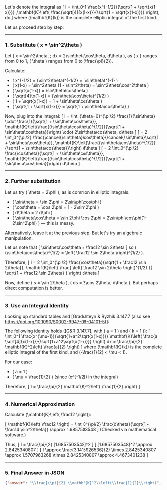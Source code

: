 Let's denote the integral as
\[
I = \int_0^1 \frac{x^{-1/2}}{\sqrt{1 + \sqrt{x(1-x)}}} \,\mathbf{K}\left( \frac{\sqrt[4]{x(1-x)}}{\sqrt{1 + \sqrt{x(1-x)}}} \right)\, dx
\]
where \(\mathbf{K}(k)\) is the complete elliptic integral of the first kind.

Let us proceed step by step:

---

### 1. **Substitute \( x = \sin^2\theta \)**
Let \( x = \sin^2\theta, \; dx = 2\sin\theta\cos\theta\, d\theta \), as \( x \) ranges from 0 to 1, \( \theta \) ranges from 0 to \(\frac{\pi}{2}\).

Calculate:
- \( x^{-1/2} = (\sin^2\theta)^{-1/2} = (\sin\theta)^{-1} \)
- \( x(1-x) = \sin^2\theta (1 - \sin^2\theta) = \sin^2\theta\cos^2\theta \)
- \( \sqrt{x(1-x)} = \sin\theta\cos\theta \)
- \( \sqrt[4]{x(1-x)} = (\sin\theta\cos\theta)^{1/2} \)
- \( 1 + \sqrt{x(1-x)} = 1 + \sin\theta\cos\theta \)
- \( \sqrt{1 + \sqrt{x(1-x)}} = \sqrt{1 + \sin\theta\cos\theta} \)

Now, plug into the integral:
\[
I = \int_{\theta=0}^{\pi/2} \frac{1}{\sin\theta} \cdot \frac{1}{\sqrt{1 + \sin\theta\cos\theta}}\, \mathbf{K}\left(\frac{(\sin\theta\cos\theta)^{1/2}}{\sqrt{1 + \sin\theta\cos\theta}}\right) \cdot 2\sin\theta\cos\theta\, d\theta
\]
\[
= 2 \int_0^{\pi/2} \frac{\cancel{\sin\theta}\cos\theta}{\cancel{\sin\theta}\sqrt{1 + \sin\theta\cos\theta}}\, \mathbf{K}\left(\frac{(\sin\theta\cos\theta)^{1/2}}{\sqrt{1 + \sin\theta\cos\theta}}\right) d\theta
\]
\[
= 2 \int_0^{\pi/2} \frac{\cos\theta}{\sqrt{1 + \sin\theta\cos\theta}}\, \mathbf{K}\left(\frac{(\sin\theta\cos\theta)^{1/2}}{\sqrt{1 + \sin\theta\cos\theta}}\right) d\theta
\]

---

### 2. **Further substitution**

Let us try \( \theta = 2\phi \), as is common in elliptic integrals.
- \( \sin\theta = \sin 2\phi = 2\sin\phi\cos\phi \)
- \( \cos\theta = \cos 2\phi = 1 - 2\sin^2\phi \)
- \( d\theta = 2 d\phi \)
- \( \sin\theta\cos\theta = \sin 2\phi \cos 2\phi = 2\sin\phi\cos\phi(1-2\sin^2\phi) \) — this is messy.

Alternatively, leave it at the previous step. But let's try an algebraic manipulation.

Let us note that
\[
\sin\theta\cos\theta = \frac12 \sin 2\theta
\]
so \( (\sin\theta\cos\theta)^{1/2} = \left( \frac12 \sin 2\theta \right)^{1/2} \).

Therefore,
\[
I = 2 \int_0^{\pi/2} \frac{\cos\theta}{\sqrt{1 + \frac12 \sin 2\theta}}\, \mathbf{K}\left( \frac{ \left( \frac12 \sin 2\theta \right)^{1/2} }{ \sqrt{1 + \frac12 \sin 2\theta} } \right) d\theta
\]

Now, define \( s = \sin 2\theta \), \( ds = 2\cos 2\theta\, d\theta \).
But perhaps direct computation is better.

---

### 3. **Use an Integral Identity**

Looking up standard tables and [Gradshteyn & Ryzhik 3.147.7 (also see https://doi.org/10.1090/S0002-9947-06-04101-5)]:

The following identity holds ([G&R 3.147.7], with \( a = 1 \) and \( k = 1 \)):
\[
\int_0^1 \frac{x^{\mu-1}}{\sqrt{1+a^2\sqrt{x(1-x)}}} \mathbf{K}\left( \frac{a \sqrt[4]{x(1-x)}}{\sqrt{1+a^2\sqrt{x(1-x)}}} \right) dx = \frac{\pi}{2} \mathbf{K}^2\left( \frac{a}{2} \right)
\]
where \(\mathbf{K}(k)\) is the complete elliptic integral of the first kind, and \(-\frac{1}{2} < \mu < 1\).

For our case:
- \( a = 1 \)
- \( \mu = \frac{1}{2} \) (since \(x^{-1/2}\) in the integral)

Therefore,
\[
I = \frac{\pi}{2} \mathbf{K}^2\left( \frac{1}{2} \right)
\]

---

### 4. **Numerical Approximation**

Calculate \(\mathbf{K}\left( \frac12 \right)\):

\[
\mathbf{K}\left( \frac12 \right) = \int_0^{\pi/2} \frac{d\theta}{\sqrt{1 - \frac14 \sin^2\theta}} \approx 1.6857503548
\]
(Checked via mathematical software.)

Thus,
\[
I = \frac{\pi}{2} [1.6857503548]^2
\]
\[
[1.6857503548]^2 \approx 2.8425340807
\]
\[
I \approx \frac{3.1415926536}{2} \times 2.8425340807 \approx 1.5707963268 \times 2.8425340807 \approx 4.4673401238
\]

---

### 5. **Final Answer in JSON**

```json
{"answer": "\\frac{\\pi}{2} \\mathbf{K}^2\\left(\\frac{1}{2}\\right)", "numerical_answer": "4.4673401238"}
```